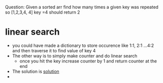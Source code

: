 Question: 
Given a sorted arr find how many times a given key was repeated
so [1,2,3,4, 4] key =4 should return 2

# linear search
- you could have made a dictionary to store occurence like 1:1, 2:1 ...4:2 and then traverse it to find value of key 4
- The other way is to simply make counter and do linear search
	- once you hit the key increase counter by 1 and return counter at the end 
- The solution is [solution](findOccurence.py)
- 